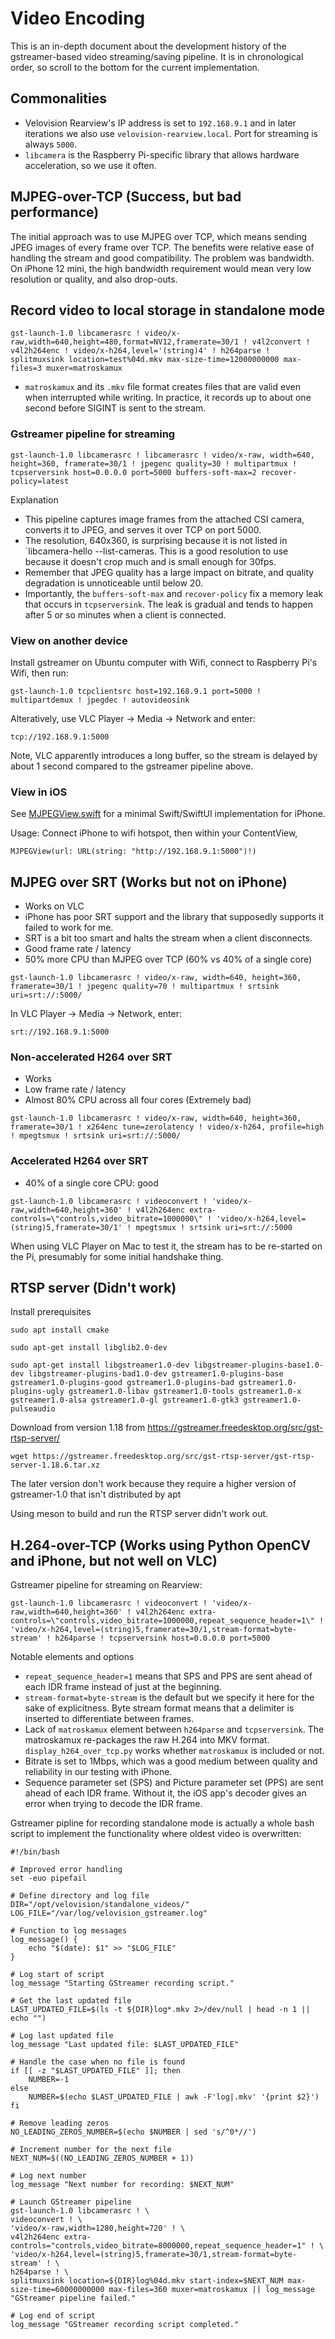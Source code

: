 # Video Encoding

This is an in-depth document about the development history of the gstreamer-based video streaming/saving pipeline. It is in chronological order, so scroll to the bottom for the current implementation.

## Commonalities
+ Velovision Rearview's IP address is set to `192.168.9.1` and in later iterations we also use `velovision-rearview.local`. Port for streaming is always `5000`.
+ `libcamera` is the Raspberry Pi-specific library that allows hardware acceleration, so we use it often.

## MJPEG-over-TCP (Success, but bad performance)

The initial approach was to use MJPEG over TCP, which means sending JPEG images of every frame over TCP.
The benefits were relative ease of handling the stream and good compatibility. The problem was bandwidth. On iPhone 12 mini, the high bandwidth requirement would mean very low resolution or quality, and also drop-outs.

## Record video to local storage in standalone mode

```
gst-launch-1.0 libcamerasrc ! video/x-raw,width=640,height=480,format=NV12,framerate=30/1 ! v4l2convert ! v4l2h264enc ! video/x-h264,level='(string)4' ! h264parse ! splitmuxsink location=test%04d.mkv max-size-time=12000000000 max-files=3 muxer=matroskamux
```
+ `matroskamux` and its `.mkv` file format creates files that are valid even when interrupted while writing. In practice, it records up to about one second before SIGINT is sent to the stream.

### Gstreamer pipeline for streaming

```
gst-launch-1.0 libcamerasrc ! libcamerasrc ! video/x-raw, width=640, height=360, framerate=30/1 ! jpegenc quality=30 ! multipartmux ! tcpserversink host=0.0.0.0 port=5000 buffers-soft-max=2 recover-policy=latest
```

Explanation
+ This pipeline captures image frames from the attached CSI camera, converts it to JPEG, and serves it over TCP on port 5000.
+ The resolution, 640x360, is surprising because it is not listed in `libcamera-hello --list-cameras. This is a good resolution to use because it doesn't crop much and is small enough for 30fps.
+ Remember that JPEG quality has a large impact on bitrate, and quality degradation is unnoticeable until below 20.
+ Importantly, the `buffers-soft-max` and `recover-policy` fix a memory leak that occurs in `tcpserversink`. The leak is gradual and tends to happen after 5 or so minutes when a client is connected.

### View on another device

Install gstreamer on Ubuntu computer with Wifi, connect to Raspberry Pi's Wifi, then run:

```
gst-launch-1.0 tcpclientsrc host=192.168.9.1 port=5000 ! multipartdemux ! jpegdec ! autovideosink
```

Alteratively, use VLC Player -> Media -> Network and enter:
```
tcp://192.168.9.1:5000
```
Note, VLC apparently introduces a long buffer, so the stream is delayed by about 1 second compared to the gstreamer pipeline above.

### View in iOS

See [MJPEGView.swift](MJPEGView.swift) for a minimal Swift/SwiftUI implementation for iPhone.

Usage: Connect iPhone to wifi hotspot, then within your ContentView,
```
MJPEGView(url: URL(string: "http://192.168.9.1:5000")!)
```

## MJPEG over SRT (Works but not on iPhone)
+ Works on VLC
+ iPhone has poor SRT support and the library that supposedly supports it failed to work for me.
+ SRT is a bit too smart and halts the stream when a client disconnects.
+ Good frame rate / latency
+ 50% more CPU than MJPEG over TCP (60% vs 40% of a single core)
```
gst-launch-1.0 libcamerasrc ! video/x-raw, width=640, height=360, framerate=30/1 ! jpegenc quality=70 ! multipartmux ! srtsink uri=srt://:5000/
```

In VLC Player -> Media -> Network, enter:
```
srt://192.168.9.1:5000
```

### Non-accelerated H264 over SRT 
+ Works
+ Low frame rate / latency
+ Almost 80% CPU across all four cores (Extremely bad)
```
gst-launch-1.0 libcamerasrc ! video/x-raw, width=640, height=360, framerate=30/1 ! x264enc tune=zerolatency ! video/x-h264, profile=high ! mpegtsmux ! srtsink uri=srt://:5000/
```

### Accelerated H264 over SRT
+ 40% of a single core CPU: good
```
gst-launch-1.0 libcamerasrc ! videoconvert ! 'video/x-raw,width=640,height=360' ! v4l2h264enc extra-controls=\"controls,video_bitrate=1000000\" ! 'video/x-h264,level=(string)5,framerate=30/1' ! mpegtsmux ! srtsink uri=srt://:5000
```
When using VLC Player on Mac to test it, the stream has to be re-started on the Pi, presumably for some initial handshake thing.

## RTSP server (Didn't work)

Install prerequisites
```
sudo apt install cmake

sudo apt-get install libglib2.0-dev

sudo apt-get install libgstreamer1.0-dev libgstreamer-plugins-base1.0-dev libgstreamer-plugins-bad1.0-dev gstreamer1.0-plugins-base gstreamer1.0-plugins-good gstreamer1.0-plugins-bad gstreamer1.0-plugins-ugly gstreamer1.0-libav gstreamer1.0-tools gstreamer1.0-x gstreamer1.0-alsa gstreamer1.0-gl gstreamer1.0-gtk3 gstreamer1.0-pulseaudio
```

Download from version 1.18 from https://gstreamer.freedesktop.org/src/gst-rtsp-server/

```
wget https://gstreamer.freedesktop.org/src/gst-rtsp-server/gst-rtsp-server-1.18.6.tar.xz
```
The later version don't work because they require a higher version of gstreamer-1.0 that isn't distributed by apt

Using meson to build and run the RTSP server didn't work out.

## H.264-over-TCP (Works using Python OpenCV and iPhone, but not well on VLC)

Gstreamer pipeline for streaming on Rearview:

```
gst-launch-1.0 libcamerasrc ! videoconvert ! 'video/x-raw,width=640,height=360' ! v4l2h264enc extra-controls=\"controls,video_bitrate=1000000,repeat_sequence_header=1\" ! 'video/x-h264,level=(string)5,framerate=30/1,stream-format=byte-stream' ! h264parse ! tcpserversink host=0.0.0.0 port=5000
```
Notable elements and options
+ `repeat_sequence_header=1` means that SPS and PPS are sent ahead of each IDR frame instead of just at the beginning.
+ `stream-format=byte-stream` is the default but we specify it here for the sake of explicitness. Byte stream format means that a delimiter is inserted to differentiate between frames.
+ Lack of `matroskamux` element between `h264parse` and `tcpserversink`. The matroskamux re-packages the raw H.264 into MKV format. `display_h264_over_tcp.py` works whether `matroskamux` is included or not.
+ Bitrate is set to 1Mbps, which was a good medium between quality and reliability in our testing with iPhone.
+ Sequence parameter set (SPS) and Picture parameter set (PPS) are sent ahead of each IDR frame. Without it, the iOS app's decoder gives an error when trying to decode the IDR frame.

Gstreamer pipline for recording standalone mode is actually a whole bash script to implement the functionality where oldest video is overwritten:

```
#!/bin/bash

# Improved error handling
set -euo pipefail

# Define directory and log file
DIR="/opt/velovision/standalone_videos/"
LOG_FILE="/var/log/velovision_gstreamer.log"

# Function to log messages
log_message() {
    echo "$(date): $1" >> "$LOG_FILE"
}

# Log start of script
log_message "Starting GStreamer recording script."

# Get the last updated file
LAST_UPDATED_FILE=$(ls -t ${DIR}log*.mkv 2>/dev/null | head -n 1 || echo "")

# Log last updated file
log_message "Last updated file: $LAST_UPDATED_FILE"

# Handle the case when no file is found
if [[ -z "$LAST_UPDATED_FILE" ]]; then
    NUMBER=-1
else
    NUMBER=$(echo $LAST_UPDATED_FILE | awk -F'log|.mkv' '{print $2}')
fi

# Remove leading zeros
NO_LEADING_ZEROS_NUMBER=$(echo $NUMBER | sed 's/^0*//')

# Increment number for the next file
NEXT_NUM=$((NO_LEADING_ZEROS_NUMBER + 1))

# Log next number
log_message "Next number for recording: $NEXT_NUM"

# Launch GStreamer pipeline
gst-launch-1.0 libcamerasrc ! \
videoconvert ! \
'video/x-raw,width=1280,height=720' ! \
v4l2h264enc extra-controls="controls,video_bitrate=8000000,repeat_sequence_header=1" ! \
'video/x-h264,level=(string)5,framerate=30/1,stream-format=byte-stream' ! \
h264parse ! \
splitmuxsink location=${DIR}log%04d.mkv start-index=$NEXT_NUM max-size-time=60000000000 max-files=360 muxer=matroskamux || log_message "GStreamer pipeline failed."

# Log end of script
log_message "GStreamer recording script completed."
```

